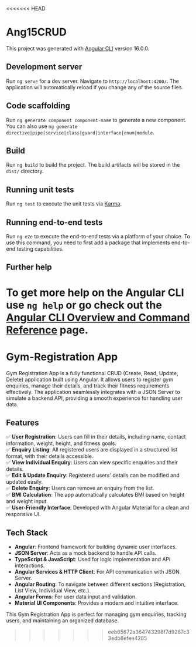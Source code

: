 <<<<<<< HEAD
# Ang15CRUD

This project was generated with [Angular CLI](https://github.com/angular/angular-cli) version 16.0.0.

## Development server

Run `ng serve` for a dev server. Navigate to `http://localhost:4200/`. The application will automatically reload if you change any of the source files.

## Code scaffolding

Run `ng generate component component-name` to generate a new component. You can also use `ng generate directive|pipe|service|class|guard|interface|enum|module`.

## Build

Run `ng build` to build the project. The build artifacts will be stored in the `dist/` directory.

## Running unit tests

Run `ng test` to execute the unit tests via [Karma](https://karma-runner.github.io).

## Running end-to-end tests

Run `ng e2e` to execute the end-to-end tests via a platform of your choice. To use this command, you need to first add a package that implements end-to-end testing capabilities.

## Further help

To get more help on the Angular CLI use `ng help` or go check out the [Angular CLI Overview and Command Reference](https://angular.io/cli) page.
=======
# Gym-Registration App
Gym Registration App is a fully functional CRUD (Create, Read, Update, Delete) application built using Angular. It allows users to register gym enquiries, manage their details, and track their fitness requirements effectively. The application seamlessly integrates with a JSON Server to simulate a backend API, providing a smooth experience for handling user data.

## Features

✅ **User Registration**: Users can fill in their details, including name, contact information, weight, height, and fitness goals.<br>
✅ **Enquiry Listing**: All registered users are displayed in a structured list format, with their details accessible.<br>
✅ **View Individual Enquiry**: Users can view specific enquiries and their details.<br>
✅ **Edit & Update Enquiry**: Registered users' details can be modified and updated easily.<br>
✅ **Delete Enquiry**: Users can remove an enquiry from the list.<br>
✅ **BMI Calculation**: The app automatically calculates BMI based on height and weight input.<br>
✅ **User-Friendly Interface**: Developed with Angular Material for a clean and responsive UI.


## Tech Stack

- **Angular**: Frontend framework for building dynamic user interfaces.  
- **JSON Server**: Acts as a mock backend to handle API calls.  
- **TypeScript & JavaScript**: Used for logic implementation and API interactions.  
- **Angular Services & HTTP Client**: For API communication with JSON Server.  
- **Angular Routing**: To navigate between different sections (Registration, List View, Individual View, etc.).  
- **Angular Forms**: For user data input and validation.  
- **Material UI Components**: Provides a modern and intuitive interface.  

This Gym Registration App is perfect for managing gym enquiries, tracking users, and maintaining an organized database.
 
>>>>>>> eeb65672a364743298f7d9267c33edb8efee4285
